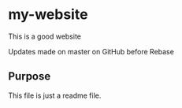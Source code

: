 # my-website

This is a good website

Updates made on master on GitHub before Rebase

## Purpose

This file is just a readme file.
